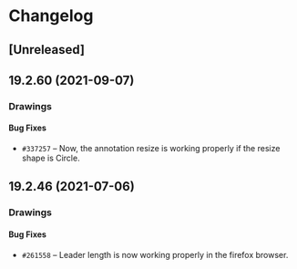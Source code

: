 # Changelog

## [Unreleased]

## 19.2.60 (2021-09-07)

### Drawings

#### Bug Fixes

- `#337257` – Now, the annotation resize is working properly if the resize shape is Circle.

## 19.2.46 (2021-07-06)

### Drawings

#### Bug Fixes

- `#261558` – Leader length is now working properly in the firefox browser.